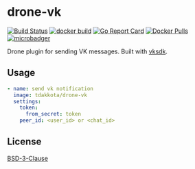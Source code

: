 # drone-vk 
[![Build Status](https://travis-ci.com/tdakkota/drone-vk.svg?branch=master)](https://travis-ci.com/tdakkota/drone-vk)
[![docker build](https://img.shields.io/docker/automated/tdakkota/drone-vk)](https://hub.docker.com/r/tdakkota/drone-vk)
[![Go Report Card](https://goreportcard.com/badge/github.com/tdakkota/drone-vk)](https://goreportcard.com/report/github.com/tdakkota/drone-vk)
[![Docker Pulls](https://img.shields.io/docker/pulls/tdakkota/drone-vk.svg)](https://hub.docker.com/r/tdakkota/drone-vk/)
[![microbadger](https://images.microbadger.com/badges/image/tdakkota/drone-vk.svg)](https://microbadger.com/images/tdakkota/drone-vk "Get your own image badge on microbadger.com")

Drone plugin for sending VK messages. Built with [vksdk].


## Usage
```yaml
- name: send vk notification
  image: tdakkota/drone-vk
  settings:
    token: 
      from_secret: token
    peer_id: <user_id> or <chat_id>
```

## License

[BSD-3-Clause](LICENSE)

[vksdk]: https://github.com/SevereCloud/vksdk